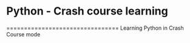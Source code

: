 # Python - Crash course learning
================================
Learning Python in Crash Course mode
